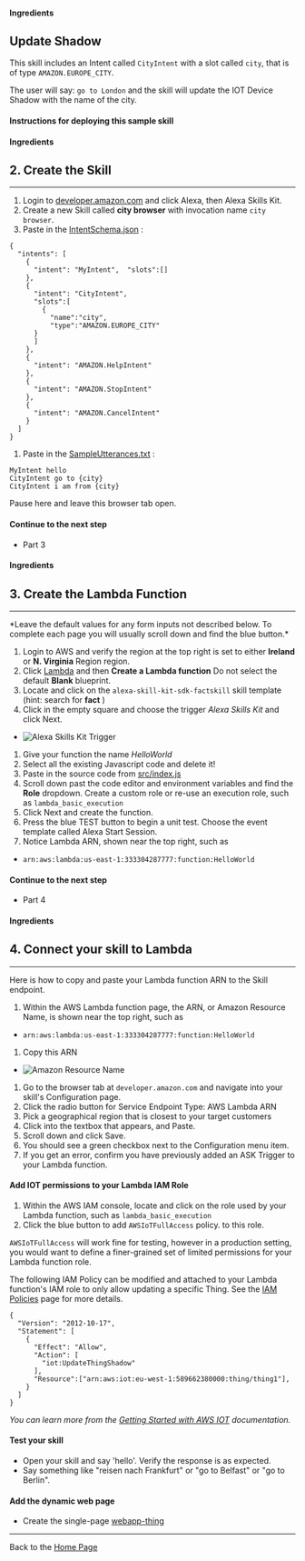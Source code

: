 #### Ingredients
## Update Shadow <a id="title"></a>


This skill includes an Intent called ```CityIntent``` with a slot called ```city```, that is of type ```AMAZON.EUROPE_CITY```.

The user will say: ```go to London``` and the skill will update the IOT Device Shadow with the name of the city.

#### Instructions for deploying this sample skill
#### Ingredients
## 2. Create the Skill <a id="title"></a>
<hr />


1. Login to [developer.amazon.com](https://developer.amazon.com) and click Alexa, then Alexa Skills Kit.
1. Create a new Skill called **city browser** with invocation name ```city browser```.
1. Paste in the [IntentSchema.json](./speechAssets/IntentSchema.json) :

```
{
  "intents": [
    {
      "intent": "MyIntent",  "slots":[]
    },
    {
      "intent": "CityIntent",
      "slots":[
        {
          "name":"city",
          "type":"AMAZON.EUROPE_CITY"
      }
      ]
    },
    {
      "intent": "AMAZON.HelpIntent"
    },
    {
      "intent": "AMAZON.StopIntent"
    },
    {
      "intent": "AMAZON.CancelIntent"
    }
  ]
}

```

1. Paste in the [SampleUtterances.txt](speechAssets/SampleUtterances.txt) :

```
MyIntent hello
CityIntent go to {city}
CityIntent i am from {city}
```

Pause here and leave this browser tab open.

#### Continue to the next step

 * Part 3
#### Ingredients
## 3. Create the Lambda Function <a id="title"></a>
<hr />
*Leave the default values for any form inputs not described below.  To complete each page you will usually scroll down and find the blue button.*

1. Login to AWS and verify the region at the top right is set to either **Ireland** or **N. Virginia** Region region.
1. Click [Lambda](https://console.aws.amazon.com/lambda/home) and then **Create a Lambda function**  Do not select the default **Blank** blueprint.
1. Locate and click on the ```alexa-skill-kit-sdk-factskill``` skill template (hint: search for **fact** )
1. Click in the empty square and choose the trigger *Alexa Skills Kit* and click Next.
  + ![Alexa Skills Kit Trigger](https://m.media-amazon.com/images/G/01/cookbook/trigger._TTH_.png)
1. Give your function the name *HelloWorld*
1. Select all the existing Javascript code and delete it!
1. Paste in the source code from [src/index.js](./src/index.js)
1. Scroll down past the code editor and environment variables and find the **Role** dropdown.  Create a custom role or re-use an execution role, such as ```lambda_basic_execution```
1. Click Next and create the function.
1. Press the blue TEST button to begin a unit test.  Choose the event template called Alexa Start Session.
1. Notice Lambda ARN, shown near the top right, such as
 *  ``` arn:aws:lambda:us-east-1:333304287777:function:HelloWorld ```


#### Continue to the next step


 * Part 4 
#### Ingredients
## 4. Connect your skill to Lambda <a id="title"></a>
<hr />

Here is how to copy and paste your Lambda function ARN to the Skill endpoint.

1. Within the AWS Lambda function page, the ARN, or Amazon Resource Name, is shown near the top right, such as
 *  ``` arn:aws:lambda:us-east-1:333304287777:function:HelloWorld ```
1. Copy this ARN
 + ![Amazon Resource Name](https://m.media-amazon.com/images/G/01/cookbook/arn._TTH_.png)
1. Go to the browser tab at ```developer.amazon.com``` and navigate into your skill's Configuration page.
1. Click the radio button for Service Endpoint Type: AWS Lambda ARN
1. Pick a geographical region that is closest to your target customers
1. Click into the textbox that appears, and Paste.
1. Scroll down and click Save.
1. You should see a green checkbox next to the Configuration menu item.
1. If you get an error, confirm you have previously added an ASK Trigger to your Lambda function.



#### Add IOT permissions to your Lambda IAM Role

1. Within the AWS IAM console, locate and click on the role used by your Lambda function, such as ```lambda_basic_execution```
1. Click the blue button to add ```AWSIoTFullAccess``` policy. to this role.

```AWSIoTFullAccess``` will work fine for testing, however in a production setting, you would want to define a finer-grained set of limited permissions for your Lambda function role.

The following IAM Policy can be modified and attached to your Lambda function's IAM role to only allow updating a specific Thing.
See the [IAM Policies](../IAM_POLICIES.md) page for more details.

```
{
  "Version": "2012-10-17",
  "Statement": [
    {
      "Effect": "Allow",
      "Action": [
        "iot:UpdateThingShadow"
      ],
      "Resource":["arn:aws:iot:eu-west-1:589662380000:thing/thing1"],
    }
  ]
}
```

 *You can learn more from the [Getting Started with AWS IOT](https://aws.amazon.com/iot-platform/getting-started/) documentation.*


#### Test your skill

* Open your skill and say 'hello'.  Verify the response is as expected.
* Say something like "reisen nach Frankfurt" or "go to Belfast" or "go to Berlin".


#### Add the dynamic web page
 * Create the single-page [webapp-thing](../webapp-thing/README.md#title)



<hr />

Back to the [Home Page](https://github.com/voicehacks/alexa-iot)
